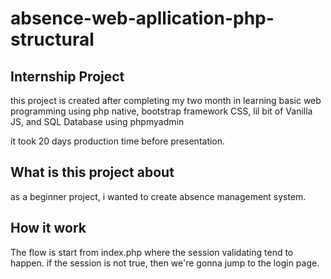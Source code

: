 # absence-web-apllication-php-structural
## Internship Project
this project is created after completing my two month in learning basic web programming using php native, bootstrap framework CSS, lil bit of Vanilla JS, and SQL Database using phpmyadmin

it took 20 days production time before presentation.

## What is this project about
as a beginner project, i wanted to create absence management system.

## How it work
The flow is start from index.php where the session validating tend to happen.
if the session is not true, then we're gonna jump to the login page.
